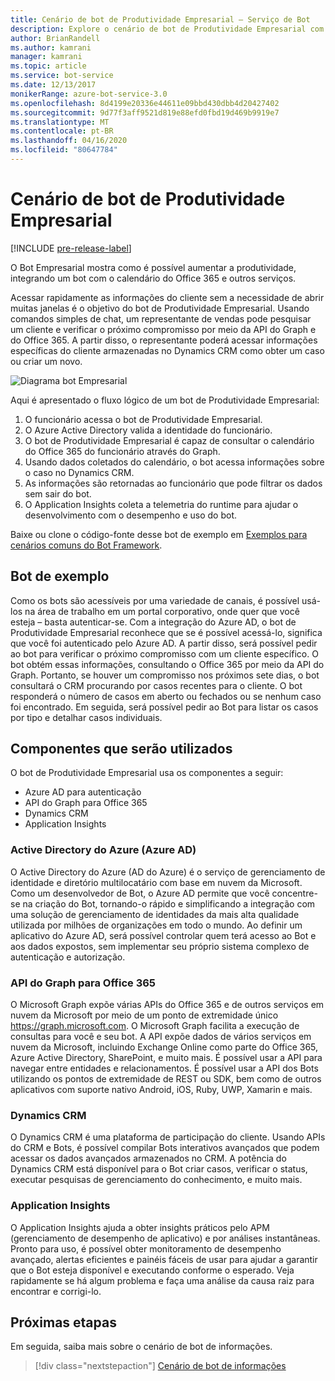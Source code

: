 ```yaml
---
title: Cenário de bot de Produtividade Empresarial – Serviço de Bot
description: Explore o cenário de bot de Produtividade Empresarial com o Bot Framework.
author: BrianRandell
ms.author: kamrani
manager: kamrani
ms.topic: article
ms.service: bot-service
ms.date: 12/13/2017
monikerRange: azure-bot-service-3.0
ms.openlocfilehash: 8d4199e20336e44611e09bbd430dbb4d20427402
ms.sourcegitcommit: 9d77f3aff9521d819e88efd0fbd19d469b9919e7
ms.translationtype: MT
ms.contentlocale: pt-BR
ms.lasthandoff: 04/16/2020
ms.locfileid: "80647784"
---
```

# <a name="enterprise-productivity-bot-scenario"></a>Cenário de bot de Produtividade Empresarial

[!INCLUDE [pre-release-label](includes/pre-release-label-v3.md)]

O Bot Empresarial mostra como é possível aumentar a produtividade, integrando um bot com o calendário do Office 365 e outros serviços.

Acessar rapidamente as informações do cliente sem a necessidade de abrir muitas janelas é o objetivo do bot de Produtividade Empresarial. Usando comandos simples de chat, um representante de vendas pode pesquisar um cliente e verificar o próximo compromisso por meio da API do Graph e do Office 365. A partir disso, o representante poderá acessar informações específicas do cliente armazenadas no Dynamics CRM como obter um caso ou criar um novo.

![Diagrama bot Empresarial](~/media/scenarios/bot-service-scenario-enterprise-bot.png)

Aqui é apresentado o fluxo lógico de um bot de Produtividade Empresarial:

1. O funcionário acessa o bot de Produtividade Empresarial.
2. O Azure Active Directory valida a identidade do funcionário.
3. O bot de Produtividade Empresarial é capaz de consultar o calendário do Office 365 do funcionário através do Graph.
4. Usando dados coletados do calendário, o bot acessa informações sobre o caso no Dynamics CRM.
5. As informações são retornadas ao funcionário que pode filtrar os dados sem sair do bot.
6. O Application Insights coleta a telemetria do runtime para ajudar o desenvolvimento com o desempenho e uso do bot.

Baixe ou clone o código-fonte desse bot de exemplo em [Exemplos para cenários comuns do Bot Framework](https://aka.ms/abs-scenarios).

## <a name="sample-bot"></a>Bot de exemplo
Como os bots são acessíveis por uma variedade de canais, é possível usá-los na área de trabalho em um portal corporativo, onde quer que você esteja – basta autenticar-se. Com a integração do Azure AD, o bot de Produtividade Empresarial reconhece que se é possível acessá-lo, significa que você foi autenticado pelo Azure AD. A partir disso, será possível pedir ao bot para verificar o próximo compromisso com um cliente específico. O bot obtém essas informações, consultando o Office 365 por meio da API do Graph. Portanto, se houver um compromisso nos próximos sete dias, o bot consultará o CRM procurando por casos recentes para o cliente. O bot responderá o número de casos em aberto ou fechados ou se nenhum caso foi encontrado. Em seguida, será possível pedir ao Bot para listar os casos por tipo e detalhar casos individuais.

## <a name="components-youll-use"></a>Componentes que serão utilizados
O bot de Produtividade Empresarial usa os componentes a seguir:
-   Azure AD para autenticação
-   API do Graph para Office 365
-   Dynamics CRM
-   Application Insights

### <a name="azure-active-directory-azure-ad"></a>Active Directory do Azure (Azure AD)
O Active Directory do Azure (AD do Azure) é o serviço de gerenciamento de identidade e diretório multilocatário com base em nuvem da Microsoft. Como um desenvolvedor de Bot, o Azure AD permite que você concentre-se na criação do Bot, tornando-o rápido e simplificando a integração com uma solução de gerenciamento de identidades da mais alta qualidade utilizada por milhões de organizações em todo o mundo. Ao definir um aplicativo do Azure AD, será possível controlar quem terá acesso ao Bot e aos dados expostos, sem implementar seu próprio sistema complexo de autenticação e autorização.

### <a name="graph-api-to-office-365"></a>API do Graph para Office 365
O Microsoft Graph expõe várias APIs do Office 365 e de outros serviços em nuvem da Microsoft por meio de um ponto de extremidade único https://graph.microsoft.com. O Microsoft Graph facilita a execução de consultas para você e seu bot. A API expõe dados de vários serviços em nuvem da Microsoft, incluindo Exchange Online como parte do Office 365, Azure Active Directory, SharePoint, e muito mais. É possível usar a API para navegar entre entidades e relacionamentos. É possível usar a API dos Bots utilizando os pontos de extremidade de REST ou SDK, bem como de outros aplicativos com suporte nativo Android, iOS, Ruby, UWP, Xamarin e mais.

### <a name="dynamics-crm"></a>Dynamics CRM
O Dynamics CRM é uma plataforma de participação do cliente. Usando APIs do CRM e Bots, é possível compilar Bots interativos avançados que podem acessar os dados avançados armazenados no CRM. A potência do Dynamics CRM está disponível para o Bot criar casos, verificar o status, executar pesquisas de gerenciamento do conhecimento, e muito mais.

### <a name="application-insights"></a>Application Insights
O Application Insights ajuda a obter insights práticos pelo APM (gerenciamento de desempenho de aplicativo) e por análises instantâneas. Pronto para uso, é possível obter monitoramento de desempenho avançado, alertas eficientes e painéis fáceis de usar para ajudar a garantir que o Bot esteja disponível e executando conforme o esperado. Veja rapidamente se há algum problema e faça uma análise da causa raiz para encontrar e corrigi-lo.

## <a name="next-steps"></a>Próximas etapas
Em seguida, saiba mais sobre o cenário de bot de informações.

> [!div class="nextstepaction"]
> [Cenário de bot de informações](bot-service-scenario-informational.md)
